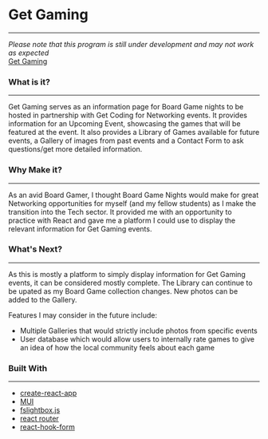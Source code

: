 # Get Gaming
---

*Please note that this program is still under development and may not work as expected*<br>
[Get Gaming](https://apreynolds1989.github.io/get-gaming/)

### What is it?
---
Get Gaming serves as an information page for Board Game nights to be hosted in partnership with Get Coding for Networking events. It provides information for an Upcoming Event, showcasing the games that will be featured at the event. It also provides a Library of Games available for future events, a Gallery of images from past events and a Contact Form to ask questions/get more detailed information.

### Why Make it?
---
As an avid Board Gamer, I thought Board Game Nights would make for great Networking opportunities for myself (and my fellow students) as I make the transition into the Tech sector. It provided me with an opportunity to practice with React and gave me a platform I could use to display the relevant information for Get Gaming events.

### What's Next?
---
As this is mostly a platform to simply display information for Get Gaming events, it can be considered mostly complete. The Library can continue to be upated as my Board Game collection changes. New photos can be added to the Gallery.

Features I may consider in the future include:
- Multiple Galleries that would strictly include photos from specific events
- User database which would allow users to internally rate games to give an idea of how the local community feels about each game

### Built With
---
- [create-react-app](https://create-react-app.dev/)
- [MUI](https://mui.com/)
- [fslightbox.js](https://fslightbox.com/)
- [react router](https://v5.reactrouter.com/web/guides/quick-start)
- [react-hook-form](https://react-hook-form.com/)
